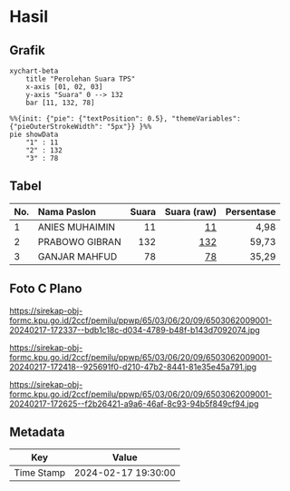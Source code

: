 # Hasil

## Grafik

```mermaid
xychart-beta
    title "Perolehan Suara TPS"
    x-axis [01, 02, 03]
    y-axis "Suara" 0 --> 132
    bar [11, 132, 78]
```

```mermaid
%%{init: {"pie": {"textPosition": 0.5}, "themeVariables": {"pieOuterStrokeWidth": "5px"}} }%%
pie showData
    "1" : 11
    "2" : 132
    "3" : 78
```

## Tabel

| No. | Nama Paslon    | Suara | Suara (raw) | Persentase |
|:--- |:-------------- | -----:| -----------:| ----------:|
| 1   | ANIES MUHAIMIN | 11    | [11][p-1]   | 4,98       |
| 2   | PRABOWO GIBRAN | 132   | [132][p-2]  | 59,73      |
| 3   | GANJAR MAHFUD  | 78    | [78][p-3]   | 35,29      |


[p-1]: https://github.com/gigit-pemilu/pemilu-2024-65-kalimantan-utara/blob/main/pilpres/hitung-suara/sub/65-kalimantan-utara/sub/03-nunukan/sub/06-sebuku/sub/2009-melasu-baru/sub/001-tps/sub/paslon-1.txt
[p-2]: https://github.com/gigit-pemilu/pemilu-2024-65-kalimantan-utara/blob/main/pilpres/hitung-suara/sub/65-kalimantan-utara/sub/03-nunukan/sub/06-sebuku/sub/2009-melasu-baru/sub/001-tps/sub/paslon-2.txt
[p-3]: https://github.com/gigit-pemilu/pemilu-2024-65-kalimantan-utara/blob/main/pilpres/hitung-suara/sub/65-kalimantan-utara/sub/03-nunukan/sub/06-sebuku/sub/2009-melasu-baru/sub/001-tps/sub/paslon-3.txt

## Foto C Plano

https://sirekap-obj-formc.kpu.go.id/2ccf/pemilu/ppwp/65/03/06/20/09/6503062009001-20240217-172337--bdb1c18c-d034-4789-b48f-b143d7092074.jpg

https://sirekap-obj-formc.kpu.go.id/2ccf/pemilu/ppwp/65/03/06/20/09/6503062009001-20240217-172418--925691f0-d210-47b2-8441-81e35e45a791.jpg

https://sirekap-obj-formc.kpu.go.id/2ccf/pemilu/ppwp/65/03/06/20/09/6503062009001-20240217-172625--f2b26421-a9a6-46af-8c93-94b5f849cf94.jpg


## Metadata

| Key        | Value               |
| ---------- | ------------------- |
| Time Stamp | 2024-02-17 19:30:00 |



